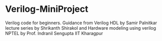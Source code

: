 # Verilog-MiniProject
Verilog code for beginners. 
Guidance from Verilog HDL by Samir Palnitkar lecture series by Shrikanth Shirakol and Hardware modeling using verilog NPTEL by Prof. Indranil Sengupta IIT Kharagpur 
